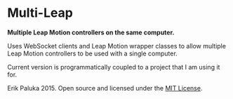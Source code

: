 # Multi-Leap
**Multiple Leap Motion controllers on the same computer.**

Uses WebSocket clients and Leap Motion wrapper classes to allow multiple Leap Motion controllers to be used with a single computer.

Current version is programmatically coupled to a project that I am using it for.

Erik Paluka 2015.
Open source and licensed under the [MIT License](http://www.opensource.org/licenses/MIT).
